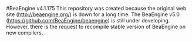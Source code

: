 #BeaEngine v4.1.175
This repository was created because the original web site (http://beaengine.org/) is down for a long time.
The BeaEngine v5.0 (https://github.com/BeaEngine/beaengine) is still under developing.
However, there is the request to recompile stable version of BeaEngine on new compilers.
